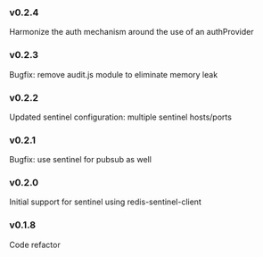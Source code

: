 ### v0.2.4

Harmonize the auth mechanism around the use of an authProvider

### v0.2.3

Bugfix: remove audit.js module to eliminate memory leak

### v0.2.2

Updated sentinel configuration: multiple sentinel hosts/ports

### v0.2.1

Bugfix: use sentinel for pubsub as well

### v0.2.0

Initial support for sentinel using redis-sentinel-client

### v0.1.8

Code refactor
